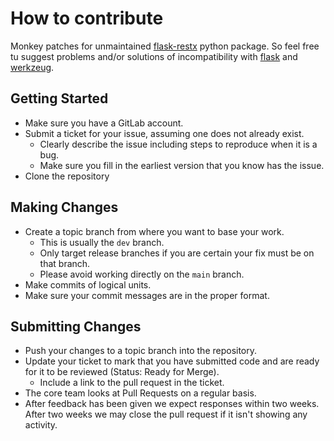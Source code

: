 # How to contribute

Monkey patches for unmaintained [flask-restx](https://github.com/python-restx/flask-restx) python package. So feel free
tu suggest problems and/or solutions of incompatibility with [flask](https://github.com/pallets/flask)
and [werkzeug](https://github.com/pallets/werkzeug).

## Getting Started

* Make sure you have a GitLab account.
* Submit a ticket for your issue, assuming one does not already exist.
    * Clearly describe the issue including steps to reproduce when it is a bug.
    * Make sure you fill in the earliest version that you know has the issue.
* Clone the repository

## Making Changes

* Create a topic branch from where you want to base your work.
    * This is usually the `dev` branch.
    * Only target release branches if you are certain your fix must be on that
      branch.
    * Please avoid working directly on the `main` branch.
* Make commits of logical units.
* Make sure your commit messages are in the proper format.

## Submitting Changes

* Push your changes to a topic branch into the repository.
* Update your ticket to mark that you have submitted code and are ready for it to be reviewed (Status: Ready for Merge).
    * Include a link to the pull request in the ticket.
* The core team looks at Pull Requests on a regular basis.
* After feedback has been given we expect responses within two weeks. After two
  weeks we may close the pull request if it isn't showing any activity.
